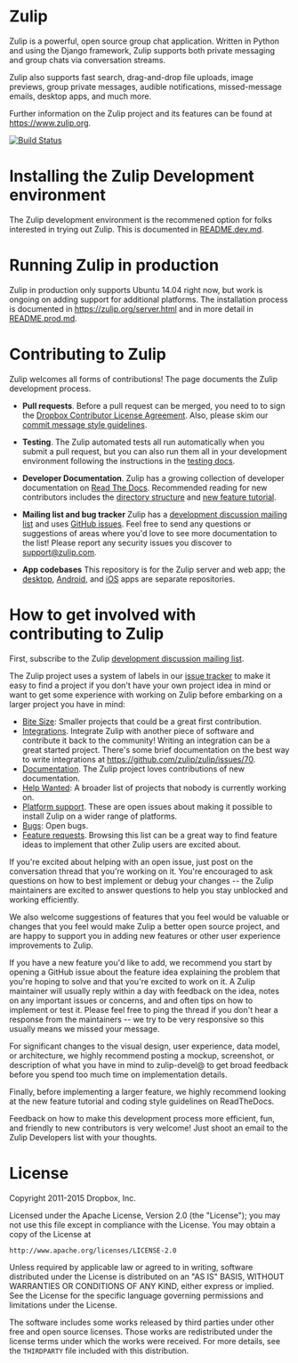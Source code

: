 Zulip
=====

Zulip is a powerful, open source group chat application. Written in
Python and using the Django framework, Zulip supports both private
messaging and group chats via conversation streams.

Zulip also supports fast search, drag-and-drop file uploads, image
previews, group private messages, audible notifications,
missed-message emails, desktop apps, and much more.

Further information on the Zulip project and its features can be found
at https://www.zulip.org.

[![Build Status][1]][2]

[1]: https://travis-ci.org/zulip/zulip.svg?branch=master
[2]: https://travis-ci.org/zulip/zulip

Installing the Zulip Development environment
============================================

The Zulip development environment is the recommened option for folks
interested in trying out Zulip.  This is documented in
[README.dev.md](README.dev.md).

Running Zulip in production
===========================

Zulip in production only supports Ubuntu 14.04 right now, but work is
ongoing on adding support for additional platforms. The installation
process is documented in https://zulip.org/server.html and in more
detail in [README.prod.md](README.prod.md).

Contributing to Zulip
=====================

Zulip welcomes all forms of contributions!  The page documents the
Zulip development process.

* **Pull requests**. Before a pull request can be merged, you need to
to sign the [Dropbox Contributor License Agreement][cla].  Also,
please skim our [commit message style guidelines][doc-commit-style].

* **Testing**. The Zulip automated tests all run automatically when
you submit a pull request, but you can also run them all in your
development environment following the instructions in the [testing
docs][doc-test].

* **Developer Documentation**.  Zulip has a growing collection of
developer documentation on [Read The Docs][doc].  Recommended reading
for new contributors includes the [directory structure][doc-dirstruct]
and [new feature tutorial][doc-newfeat].

* **Mailing list and bug tracker** Zulip has a [development discussion
mailing list][gg-devel] and uses [GitHub issues][gh-issues].  Feel
free to send any questions or suggestions of areas where you'd love to
see more documentation to the list!  Please report any security issues
you discover to support@zulip.com.

* **App codebases** This repository is for the Zulip server and web
app; the [desktop][], [Android][], and [iOS][] apps are separate
repositories.

[cla]: https://opensource.dropbox.com/cla/
[doc]: https://zulip.readthedocs.org/
[doc-commit-style]: http://zulip.readthedocs.org/en/latest/code-style.html#commit-messages
[doc-dirstruct]: http://zulip.readthedocs.org/en/latest/directory-structure.html
[doc-newfeat]: http://zulip.readthedocs.org/en/latest/new-feature-tutorial.html
[doc-test]: https://github.com/zulip/zulip/blob/master/README.dev.md#running-the-test-suite
[gg-devel]: https://groups.google.com/forum/#!forum/zulip-devel
[gh-issues]: https://github.com/zulip/zulip/issues
[desktop]: https://github.com/zulip/zulip-desktop
[android]: https://github.com/zulip/zulip-android
[ios]: https://github.com/zulip/zulip-ios

How to get involved with contributing to Zulip
==============================================

First, subscribe to the Zulip [development discussion mailing
list][gg-devel].

The Zulip project uses a system of labels in our [issue
tracker][gh-issues] to make it easy to find a project if you don't
have your own project idea in mind or want to get some experience with
working on Zulip before embarking on a larger project you have in
mind:

* [Bite Size](https://github.com/zulip/zulip/labels/bite%20size):
  Smaller projects that could be a great first contribution.
* [Integrations](https://github.com/zulip/zulip/labels/integrations).
  Integrate Zulip with another piece of software and contribute it
  back to the community!  Writing an integration can be a great
  started project.  There's some brief documentation on the best way
  to write integrations at https://github.com/zulip/zulip/issues/70.
* [Documentation](https://github.com/zulip/zulip/labels/documentation).
  The Zulip project loves contributions of new documentation.
* [Help Wanted](https://github.com/zulip/zulip/labels/help%20wanted):
  A broader list of projects that nobody is currently working on.
* [Platform support](https://github.com/zulip/zulip/labels/Platform%20support).
  These are open issues about making it possible to install Zulip on a
  wider range of platforms.
* [Bugs](https://github.com/zulip/zulip/labels/bug): Open bugs.
* [Feature requests](https://github.com/zulip/zulip/labels/enhancement).
  Browsing this list can be a great way to find feature ideas to
  implement that other Zulip users are excited about.

If you're excited about helping with an open issue, just post on the
conversation thread that you're working on it.  You're encouraged to
ask questions on how to best implement or debug your changes -- the
Zulip maintainers are excited to answer questions to help you stay
unblocked and working efficiently.

We also welcome suggestions of features that you feel would be
valuable or changes that you feel would make Zulip a better open
source project, and are happy to support you in adding new features or
other user experience improvements to Zulip.

If you have a new feature you'd like to add, we recommend you start by
opening a GitHub issue about the feature idea explaining the problem
that you're hoping to solve and that you're excited to work on it.  A
Zulip maintainer will usually reply within a day with feedback on the
idea, notes on any important issues or concerns, and and often tips on
how to implement or test it.  Please feel free to ping the thread if
you don't hear a response from the maintainers -- we try to be very
responsive so this usually means we missed your message.

For significant changes to the visual design, user experience, data
model, or architecture, we highly recommend posting a mockup,
screenshot, or description of what you have in mind to zulip-devel@ to
get broad feedback before you spend too much time on implementation
details.

Finally, before implementing a larger feature, we highly recommend
looking at the new feature tutorial and coding style guidelines on
ReadTheDocs.

Feedback on how to make this development process more efficient, fun,
and friendly to new contributors is very welcome!  Just shoot an email
to the Zulip Developers list with your thoughts.

License
=======

Copyright 2011-2015 Dropbox, Inc.

Licensed under the Apache License, Version 2.0 (the "License");
you may not use this file except in compliance with the License.
You may obtain a copy of the License at

    http://www.apache.org/licenses/LICENSE-2.0

Unless required by applicable law or agreed to in writing, software
distributed under the License is distributed on an "AS IS" BASIS,
WITHOUT WARRANTIES OR CONDITIONS OF ANY KIND, either express or implied.
See the License for the specific language governing permissions and
limitations under the License.

The software includes some works released by third parties under other
free and open source licenses. Those works are redistributed under the
license terms under which the works were received. For more details,
see the ``THIRDPARTY`` file included with this distribution.
